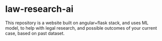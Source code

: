 # law-research-ai
This repository is a website built on angular+flask stack, and uses ML model, to help with legal research, and possible outcomes of your current case, based on past dataset.
